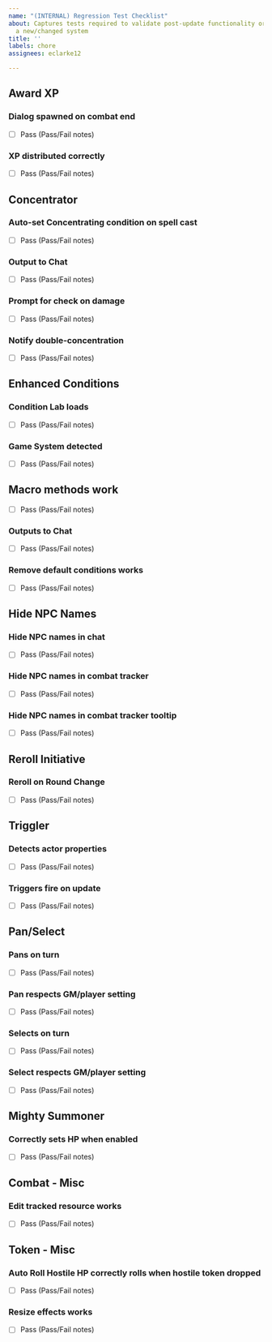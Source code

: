 ```yaml
---
name: "(INTERNAL) Regression Test Checklist"
about: Captures tests required to validate post-update functionality or test against
  a new/changed system
title: ''
labels: chore
assignees: eclarke12

---
```


## Award XP
### Dialog spawned on combat end
- [ ] Pass
(Pass/Fail notes)

### XP distributed correctly
- [ ] Pass
(Pass/Fail notes)

## Concentrator
### Auto-set Concentrating condition on spell cast
- [ ] Pass
(Pass/Fail notes)

### Output to Chat
- [ ] Pass
(Pass/Fail notes)

### Prompt for check on damage
- [ ] Pass
(Pass/Fail notes)

### Notify double-concentration
- [ ] Pass
(Pass/Fail notes)

## Enhanced Conditions
### Condition Lab loads
- [ ] Pass
(Pass/Fail notes)

### Game System detected
- [ ] Pass
(Pass/Fail notes)

## Macro methods work
- [ ] Pass
(Pass/Fail notes)

### Outputs to Chat
- [ ] Pass
(Pass/Fail notes)

### Remove default conditions works
- [ ] Pass
(Pass/Fail notes)

## Hide NPC Names
### Hide NPC names in chat
- [ ] Pass
(Pass/Fail notes)

### Hide NPC names in combat tracker
- [ ] Pass
(Pass/Fail notes)

### Hide NPC names in combat tracker tooltip
- [ ] Pass
(Pass/Fail notes)

## Reroll Initiative
### Reroll on Round Change
- [ ] Pass
(Pass/Fail notes)

## Triggler
### Detects actor properties
- [ ] Pass
(Pass/Fail notes)

### Triggers fire on update
- [ ] Pass
(Pass/Fail notes)

## Pan/Select
### Pans on turn
- [ ] Pass
(Pass/Fail notes)

### Pan respects GM/player setting
- [ ] Pass
(Pass/Fail notes)

### Selects on turn
- [ ] Pass
(Pass/Fail notes)

### Select respects GM/player setting
- [ ] Pass
(Pass/Fail notes)

## Mighty Summoner
### Correctly sets HP when enabled
- [ ] Pass
(Pass/Fail notes)

## Combat - Misc
### Edit tracked resource works
- [ ] Pass
(Pass/Fail notes)

## Token - Misc
### Auto Roll Hostile HP correctly rolls when hostile token dropped
- [ ] Pass
(Pass/Fail notes)

### Resize effects works
- [ ] Pass
(Pass/Fail notes)
